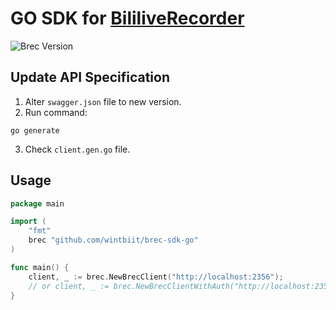 # GO SDK for [BililiveRecorder](https://rec.danmuji.org/)
![Brec Version](https://img.shields.io/badge/version-3.0.1-blue)

## Update API Specification
1. Alter `swagger.json` file to new version.
2. Run command:
```shell
go generate
```
3. Check `client.gen.go` file.

## Usage
```go
package main

import (
    "fmt"
    brec "github.com/wintbiit/brec-sdk-go"
)

func main() {
	client, _ := brec.NewBrecClient("http://localhost:2356");
	// or client, _ := brec.NewBrecClientWithAuth("http://localhost:2356", "username", "password");
}
```